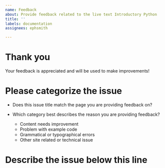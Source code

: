 ```yaml
---
name: Feedback
about: Provide feedback related to the live text Introductory Python
title: ''
labels: documentation
assignees: ephsmith

---
```


# Thank you
Your feedback is appreciated and will be used to make improvements! 

#  Please categorize the issue

- Does this issue title match the page you are providing feedback on?  

- Which category best describes the reason you are providing feedback?
    - Content needs improvement
    - Problem with example code
    - Grammatical or typographical errors
    - Other site related or technical issue

# Describe the issue below this line
